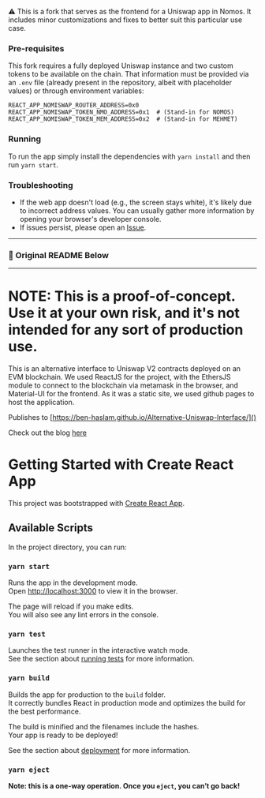 ⚠️ This is a fork that serves as the frontend for a Uniswap app in Nomos. It includes minor customizations and fixes to better suit this particular use case.

### Pre-requisites

This fork requires a fully deployed Uniswap instance and two custom tokens to be available on the chain.
That information must be provided via an `.env` file (already present in the repository, albeit with placeholder values) or through environment variables:
```
REACT_APP_NOMISWAP_ROUTER_ADDRESS=0x0
REACT_APP_NOMISWAP_TOKEN_NMO_ADDRESS=0x1  # (Stand-in for NOMOS)
REACT_APP_NOMISWAP_TOKEN_MEM_ADDRESS=0x2  # (Stand-in for MEHMET)
```

### Running

To run the app simply install the dependencies with `yarn install` and then run `yarn start`.

### Troubleshooting

- If the web app doesn't load (e.g., the screen stays white), it's likely due to incorrect address values. You can usually gather more information by opening your browser's developer console.
- If issues persist, please open an [Issue](https://github.com/logos-co/nomos-example-uniswap).

---

### 📄 Original README Below

---

# NOTE: This is a proof-of-concept. Use it at your own risk, and it's not intended for any sort of production use.

This is an alternative interface to Uniswap V2 contracts deployed on an EVM blockchain. We used ReactJS for the project, with the EthersJS module to connect to the blockchain via metamask in the browser, and Material-UI for the frontend. As it was a static site, we used github pages to host the application.


Publishes to [https://ben-haslam.github.io/Alternative-Uniswap-Interface/]()

Check out the blog [here](https://medium.com/clearmatics/how-i-made-a-uniswap-interface-from-scratch-b51e1027ca87)

# Getting Started with Create React App

This project was bootstrapped with [Create React App](https://github.com/facebook/create-react-app).

## Available Scripts

In the project directory, you can run:

### `yarn start`

Runs the app in the development mode.\
Open [http://localhost:3000](http://localhost:3000) to view it in the browser.

The page will reload if you make edits.\
You will also see any lint errors in the console.

### `yarn test`

Launches the test runner in the interactive watch mode.\
See the section about [running tests](https://facebook.github.io/create-react-app/docs/running-tests) for more information.

### `yarn build`

Builds the app for production to the `build` folder.\
It correctly bundles React in production mode and optimizes the build for the best performance.

The build is minified and the filenames include the hashes.\
Your app is ready to be deployed!

See the section about [deployment](https://facebook.github.io/create-react-app/docs/deployment) for more information.

### `yarn eject`

**Note: this is a one-way operation. Once you `eject`, you can’t go back!**
